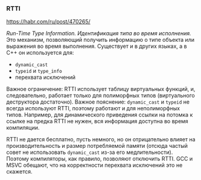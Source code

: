 ### RTTI

https://habr.com/ru/post/470265/

*Run-Time Type Information. Идентификация типа во время исполнения.* Это механизм, позволяющий получить информацию о типе объекта или выражения во время выполнения. Существует и в других языках, а в C++ он используется для:

* `dynamic_cast`
* `typeid` и `type_info`
* перехвата исключений

Важное ограничение: RTTI использует таблицу виртуальных функций, и, следовательно, работает только для полиморфных типов (виртуального деструктора достаточно). Важное пояснение: `dynamic_cast` и `typeid` не всегда используют RTTI, поэтому работают и для неполиморфных типов. Например, для динамического приведения ссылки на потомка к ссылке на предка RTTI не нужен, вся информация доступна во время компиляции.

RTTI не дается бесплатно, пусть немного, но он отрицательно влияет на производительность и размер потребляемой памяти (отсюда частый совет не использовать `dynamic_cast` из-за его медлительности). Поэтому компиляторы, как правило, позволяют отключить RTTI. GCC и MSVC обещают, что на корректности перехвата исключений это не скажется.
